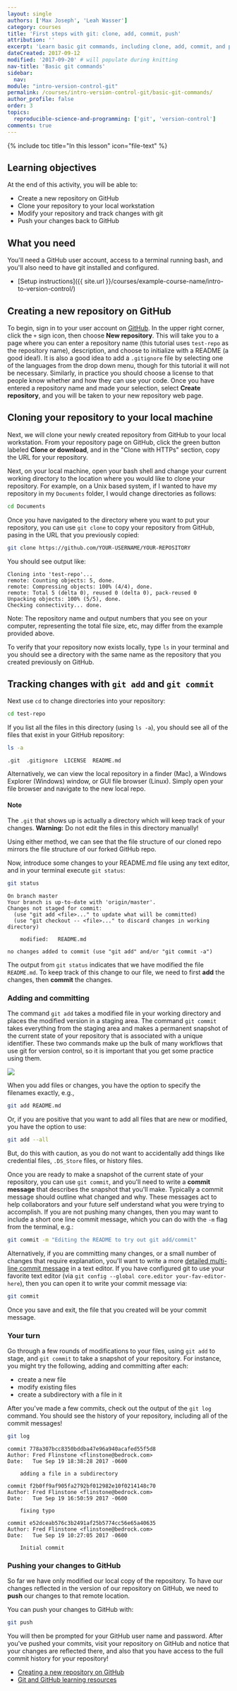 ```yaml
---
layout: single
authors: ['Max Joseph', 'Leah Wasser']
category: courses
title: 'First steps with git: clone, add, commit, push'
attribution: ''
excerpt: 'Learn basic git commands, including clone, add, commit, and push.'
dateCreated: 2017-09-12
modified: '2017-09-20' # will populate during knitting
nav-title: 'Basic git commands'
sidebar:
  nav:
module: "intro-version-control-git"
permalink: /courses/intro-version-control-git/basic-git-commands/
author_profile: false
order: 3
topics:
  reproducible-science-and-programming: ['git', 'version-control']
comments: true
---
```



{% include toc title="In this lesson" icon="file-text" %}

<div class='notice--success' markdown="1">

## <i class="fa fa-graduation-cap" aria-hidden="true"></i> Learning objectives
At the end of this activity, you will be able to:

* Create a new repository on GitHub
* Clone your repository to your local workstation
* Modify your repository and track changes with git
* Push your changes back to GitHub

## <i class="fa fa-check-square-o fa-2" aria-hidden="true"></i> What you need

You'll need a GitHub user account, access to a terminal running bash, and you'll also need to have git installed and  configured.

* [Setup instructions]({{ site.url }}/courses/example-course-name/intro-to-version-control/)

</div>


## Creating a new repository on GitHub

To begin, sign in to your user account on [GitHub](https://github.com/).
In the upper right corner, click the `+` sign icon, then choose **New repository**.
This will take you to a page where you can enter a repository name (this tutorial uses `test-repo` as the repository name), description, and choose to initialize with a README (a good idea!).
It is also a good idea to add a `.gitignore` file by selecting one of the languages from the drop down menu, though for this tutorial it will not be necessary.
Similarly, in practice you should choose a license to that people know whether and how they can use your code.
Once you have entered a repository name and made your selection, select **Create repository**, and you will be taken to your new repository web page.


## Cloning your repository to your local machine

Next, we will clone your newly created repository from GitHub to your local workstation.
From your repository page on GitHub, click the green button labeled **Clone or download**, and in the "Clone with HTTPs" section, copy the URL for your repository.

Next, on your local machine, open your bash shell and change your current working directory to the location where you would like to clone your repository.
For example, on a Unix based system, if I wanted to have my repository in my `Documents` folder, I would change directories as follows:


```bash
cd Documents
```

Once you have navigated to the directory where you want to put your repository, you can use `git clone` to copy your repository from GitHub, pasing in the URL that you previously copied:


```bash
git clone https://github.com/YOUR-USERNAME/YOUR-REPOSITORY
```

You should see output like:

```
Cloning into 'test-repo'...
remote: Counting objects: 5, done.
remote: Compressing objects: 100% (4/4), done.
remote: Total 5 (delta 0), reused 0 (delta 0), pack-reused 0
Unpacking objects: 100% (5/5), done.
Checking connectivity... done.
```

Note: The repository name and output numbers that you see on your computer, representing the total file size, etc, may differ from the example provided above.

To verify that your repository now exists locally, type `ls` in your terminal and you should see a directory with the same name as the repository that you created previously on GitHub.

## Tracking changes with `git add` and `git commit`

Next use `cd` to change directories into your repository:


```bash
cd test-repo
```

If you list all the files in this directory (using `ls -a`), you should see all of the files that exist in your GitHub repository:


```bash
ls -a
```

```
.git  .gitignore  LICENSE  README.md
```

Alternatively, we can view the local repository in a finder (Mac), a Windows Explorer (Windows) window, or GUI file browser (Linux).
Simply open your file browser and navigate to the new local repo.

#### Note

The `.git` that shows up is actually a directory which will keep track of your changes. 
**Warning:** Do not edit the files in this directory manually!

Using either method, we can see that the file structure of our cloned repo mirrors the file structure of our forked GitHub repo.

Now, introduce some changes to your README.md file using any text editor, and in your terminal execute `git status`:


```bash
git status
```

```
On branch master
Your branch is up-to-date with 'origin/master'.
Changes not staged for commit:
  (use "git add <file>..." to update what will be committed)
  (use "git checkout -- <file>..." to discard changes in working directory)

	modified:   README.md

no changes added to commit (use "git add" and/or "git commit -a")
```

The output from `git status` indicates that we have modified the file `README.md`. 
To keep track of this change to our file, we need to first **add** the changes, then **commit** the changes. 

### Adding and committing

The command `git add` takes a modified file in your working directory and places the modified version in a staging area. 
The command `git commit` takes everything from the staging area and makes a permanent snapshot of the current state of your repository that is associated with a unique identifier. 
These two commands make up the bulk of many workflows that use git for version control, so it is important that you get some practice using them.

![](fig/git-add-commit.png)

When you add files or changes, you have the option to specify the filenames exactly, e.g., 


```bash
git add README.md
```

Or, if you are positive that you want to add all files that are new or modified, you have the option to use:


```bash
git add --all
```

But, do this with caution, as you do not want to accidentally add things like credential files, `.DS_Store` files, or history files. 

Once you are ready to make a snapshot of the current state of your repository, you can use `git commit`, and you'll need to write a **commit message** that describes the snapshot that you'll make. 
Typically a commit message should outline what changed and why. 
These messages act to help collaborators and your future self understand what you were trying to accomplish.
If you are not pushing many changes, then you may want to include a short one line commit message, which you can do with the `-m` flag from the terminal, e.g.:


```bash
git commit -m "Editing the README to try out git add/commit"
```

Alternatively, if you are committing many changes, or a small number of changes that require explanation, you'll want to write a more [detailed multi-line commit message](http://tbaggery.com/2008/04/19/a-note-about-git-commit-messages.html) in a text editor. 
If you have configured git to use your favorite text editor (via `git config --global core.editor your-fav-editor-here`), then you can open it to write your commit message via: 


```bash
git commit
```

Once you save and exit, the file that you created will be your commit message.


### Your turn

Go through a few rounds of modifications to your files, using `git add` to stage, and `git commit` to take a snapshot of your repository. 
For instance, you might try the following, adding and committing after each:

- create a new file
- modify existing files
- create a subdirectory with a file in it

After you've made a few commits, check out the output of the `git log` command. 
You should see the history of your repository, including all of the commit messages!


```bash
git log
```

```
commit 778a307bcc8350bddba47e96a940acafed55f5d8
Author: Fred Flinstone <flinstone@bedrock.com>
Date:   Tue Sep 19 18:38:28 2017 -0600

    adding a file in a subdirectory

commit f2b0ff9af905fa2792bf012982e10f0214148c70
Author: Fred Flinstone <flinstone@bedrock.com>
Date:   Tue Sep 19 16:50:59 2017 -0600

    fixing typo

commit e52dceab576c3b2491af25b5774cc56e65a40635
Author: Fred Flinstone <flinstone@bedrock.com>
Date:   Tue Sep 19 10:27:05 2017 -0600

    Initial commit
```


### Pushing your changes to GitHub

So far we have only modified our local copy of the repository. 
To have our changes reflected in the version of our repository on GitHub, we need to **push** our changes to that remote location. 

You can push your changes to GitHub with:



```bash
git push
```

You will then be prompted for your GitHub user name and password.
After you've pushed your commits, visit your repository on GitHub and notice that your changes are reflected there, and also that you have access to the full commit history for your repository!

<div class="notice--info" markdown="1">

- [Creating a new repository on GitHub](https://help.github.com/articles/creating-a-new-repository/)
- [Git and GitHub learning resources](https://help.github.com/articles/git-and-github-learning-resources/)

</div>
